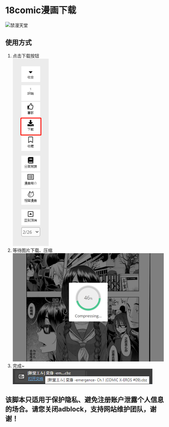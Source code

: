 # 18comic漫画下载
![禁漫天堂](https://18comic.vip/media/logo/new_logo.png)
## 使用方式
1. 点击下载按钮  
   ![step1](https://github.com/eternalphane/UserScripts/raw/master/18comic%20Downloader/step1.png)
1. 等待图片下载、压缩  
   ![step2](https://github.com/eternalphane/UserScripts/raw/master/18comic%20Downloader/step2.png)
1. 完成~  
   ![step3](https://github.com/eternalphane/UserScripts/raw/master/18comic%20Downloader/step3.png)
## 该脚本只适用于保护隐私、避免注册账户泄露个人信息的场合。请您关闭adblock，支持网站维护团队，谢谢！

